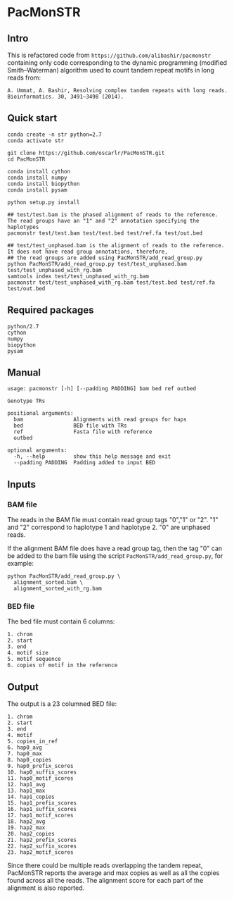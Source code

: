 # PacMonSTR
## Intro
This is refactored code from ```https://github.com/alibashir/pacmonstr``` containing only code corresponding to the dynamic programming (modified Smith–Waterman) algorithm used to count tandem repeat motifs in long reads from:
```
A. Ummat, A. Bashir, Resolving complex tandem repeats with long reads. 
Bioinformatics. 30, 3491–3498 (2014).
```

## Quick start
```
conda create -n str python=2.7
conda activate str

git clone https://github.com/oscarlr/PacMonSTR.git
cd PacMonSTR

conda install cython
conda install numpy
conda install biopython
conda install pysam

python setup.py install

## test/test.bam is the phased alignment of reads to the reference. The read groups have an "1" and "2" annotation specifying the haplotypes
pacmonstr test/test.bam test/test.bed test/ref.fa test/out.bed

## test/test_unphased.bam is the alignment of reads to the reference. It does not have read group annotations, therefore, 
## the read groups are added using PacMonSTR/add_read_group.py 
python PacMonSTR/add_read_group.py test/test_unphased.bam test/test_unphased_with_rg.bam
samtools index test/test_unphased_with_rg.bam
pacmonstr test/test_unphased_with_rg.bam test/test.bed test/ref.fa test/out.bed
```

## Required packages
```
python/2.7
cython
numpy
biopython
pysam
```

## Manual
```
usage: pacmonstr [-h] [--padding PADDING] bam bed ref outbed

Genotype TRs

positional arguments:
  bam                Alignments with read groups for haps
  bed                BED file with TRs
  ref                Fasta file with reference
  outbed

optional arguments:
  -h, --help         show this help message and exit
  --padding PADDING  Padding added to input BED
  ```
## Inputs
### BAM file
The reads in the BAM file must contain read group tags "0","1" or "2". "1" and "2" correspond to haplotype 1 and haplotype 2. "0" are unphased reads.

If the alignment BAM file does have a read group tag, then the tag "0" can be added to the bam file using the script `PacMonSTR/add_read_group.py`, for example:
```
python PacMonSTR/add_read_group.py \
  alignment_sorted.bam \
  alignment_sorted_with_rg.bam
```
### BED file
The bed file must contain 6 columns:
```
1. chrom
2. start
3. end
4. motif size
5. motif sequence
6. copies of motif in the reference
```

## Output
The output is a 23 columned BED file:
```
1. chrom
2. start
3. end
4. motif
5. copies_in_ref
6. hap0_avg
7. hap0_max
8. hap0_copies
9. hap0_prefix_scores
10. hap0_suffix_scores
11. hap0_motif_scores
12. hap1_avg
13. hap1_max
14. hap1_copies
15. hap1_prefix_scores
16. hap1_suffix_scores
17. hap1_motif_scores
18. hap2_avg
19. hap2_max
20. hap2_copies
21. hap2_prefix_scores
22. hap2_suffix_scores
23. hap2_motif_scores
```
Since there could be multiple reads overlapping the tandem repeat, PacMonSTR reports the average and max copies as well as all the copies found across all the reads. The alignment score for each part of the alignment is also reported.

